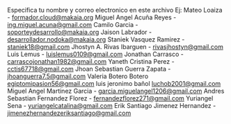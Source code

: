 Especifica tu nombre y correo electronico en este archivo
Ej: Mateo Loaiza - formador.cloud@makaia.org
Miguel Angel Acuña Reyes - ing.miguel.acuna@gmail.com
Camilo Garcia - soporteydesarrollo@makaia.org
Jaison Labrador - desarrollador.nodoka@makaia.org
Staniek Vasquez Ramirez - staniek18@gmail.com
Jhostyn A. Rivas Ibarguen - rivasjhostyn@gmail.com
Luis Lemus - luislemus0109@gmail.com
Jonathan Carrasco - carrascojonathan1982@gmail.com
Yaneth Cristina Perez - cctis67718@gmail.com
Jhoan Sebastian Guerra Zapata - jhoanguerra7.5@gmail.com
Valeria Botero Botero egiptomipasion56@gmail.com
luis jeronimo bañol luchob2001@gmail.com
Miguel Angel Martinez Garcia - garcia.miguelangel1206@gmail.com
Andres Sebastian Fernandez Florez - fernandezflorez271@gmail.com
Yuriangel Sena - yuriangelcatalina@gmail.com
Erik Santiago Jimenez Hernandez - jimenezhernandezeriksantiago@gmail.com
